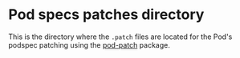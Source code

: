 # Pod specs patches directory

This is the directory where the `.patch` files are located for the Pod's podspec patching using the [pod-patch](https://www.npmjs.com/package/pod-patch) package.
